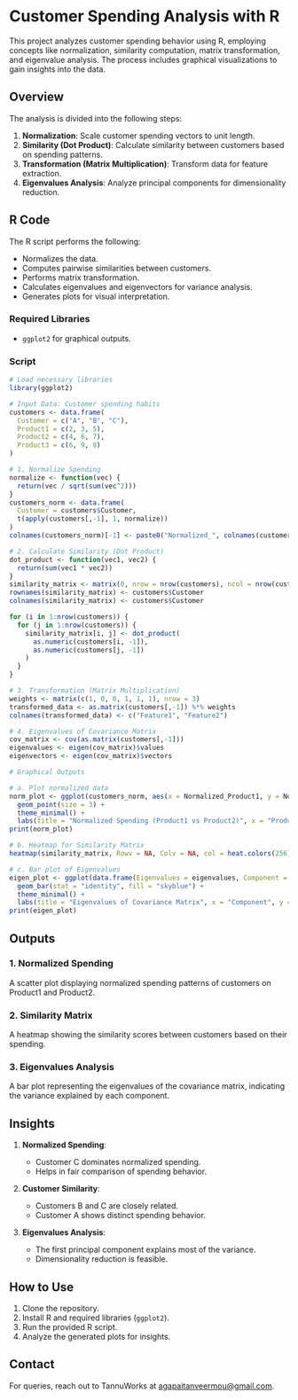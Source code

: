 
# Customer Spending Analysis with R

This project analyzes customer spending behavior using R, employing concepts like normalization, similarity computation, matrix transformation, and eigenvalue analysis. The process includes graphical visualizations to gain insights into the data.

## Overview

The analysis is divided into the following steps:
1. **Normalization**: Scale customer spending vectors to unit length.
2. **Similarity (Dot Product)**: Calculate similarity between customers based on spending patterns.
3. **Transformation (Matrix Multiplication)**: Transform data for feature extraction.
4. **Eigenvalues Analysis**: Analyze principal components for dimensionality reduction.

## R Code

The R script performs the following:
- Normalizes the data.
- Computes pairwise similarities between customers.
- Performs matrix transformation.
- Calculates eigenvalues and eigenvectors for variance analysis.
- Generates plots for visual interpretation.

### Required Libraries
- `ggplot2` for graphical outputs.

### Script
```R
# Load necessary libraries
library(ggplot2)

# Input Data: Customer spending habits
customers <- data.frame(
  Customer = c("A", "B", "C"),
  Product1 = c(2, 3, 5),
  Product2 = c(4, 6, 7),
  Product3 = c(6, 9, 8)
)

# 1. Normalize Spending
normalize <- function(vec) {
  return(vec / sqrt(sum(vec^2)))
}
customers_norm <- data.frame(
  Customer = customers$Customer,
  t(apply(customers[,-1], 1, normalize))
)
colnames(customers_norm)[-1] <- paste0("Normalized_", colnames(customers)[-1])

# 2. Calculate Similarity (Dot Product)
dot_product <- function(vec1, vec2) {
  return(sum(vec1 * vec2))
}
similarity_matrix <- matrix(0, nrow = nrow(customers), ncol = nrow(customers))
rownames(similarity_matrix) <- customers$Customer
colnames(similarity_matrix) <- customers$Customer

for (i in 1:nrow(customers)) {
  for (j in 1:nrow(customers)) {
    similarity_matrix[i, j] <- dot_product(
      as.numeric(customers[i, -1]),
      as.numeric(customers[j, -1])
    )
  }
}

# 3. Transformation (Matrix Multiplication)
weights <- matrix(c(1, 0, 0, 1, 1, 1), nrow = 3)
transformed_data <- as.matrix(customers[,-1]) %*% weights
colnames(transformed_data) <- c("Feature1", "Feature2")

# 4. Eigenvalues of Covariance Matrix
cov_matrix <- cov(as.matrix(customers[,-1]))
eigenvalues <- eigen(cov_matrix)$values
eigenvectors <- eigen(cov_matrix)$vectors

# Graphical Outputs

# a. Plot normalized data
norm_plot <- ggplot(customers_norm, aes(x = Normalized_Product1, y = Normalized_Product2, color = Customer)) +
  geom_point(size = 3) +
  theme_minimal() +
  labs(title = "Normalized Spending (Product1 vs Product2)", x = "Product1", y = "Product2")
print(norm_plot)

# b. Heatmap for Similarity Matrix
heatmap(similarity_matrix, Rowv = NA, Colv = NA, col = heat.colors(256), scale = "none", main = "Customer Similarity")

# c. Bar plot of Eigenvalues
eigen_plot <- ggplot(data.frame(Eigenvalues = eigenvalues, Component = 1:length(eigenvalues)), aes(x = Component, y = Eigenvalues)) +
  geom_bar(stat = "identity", fill = "skyblue") +
  theme_minimal() +
  labs(title = "Eigenvalues of Covariance Matrix", x = "Component", y = "Eigenvalue")
print(eigen_plot)
```

## Outputs

### 1. Normalized Spending
A scatter plot displaying normalized spending patterns of customers on Product1 and Product2.

### 2. Similarity Matrix
A heatmap showing the similarity scores between customers based on their spending.

### 3. Eigenvalues Analysis
A bar plot representing the eigenvalues of the covariance matrix, indicating the variance explained by each component.

## Insights

1. **Normalized Spending**: 
   - Customer C dominates normalized spending.
   - Helps in fair comparison of spending behavior.

2. **Customer Similarity**: 
   - Customers B and C are closely related.
   - Customer A shows distinct spending behavior.

3. **Eigenvalues Analysis**: 
   - The first principal component explains most of the variance.
   - Dimensionality reduction is feasible.

## How to Use

1. Clone the repository.
2. Install R and required libraries (`ggplot2`).
3. Run the provided R script.
4. Analyze the generated plots for insights.

## Contact
For queries, reach out to TannuWorks at agapaitanveermou@gmail.com.
